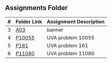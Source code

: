 ##  Assignments Folder

|   #   | Folder Link | Assignment Description |
| :---: | ----------- | ---------------------- | 
|   3   | [A03](https://github.com/yizhang0301/4883-Programming_Techniques/tree/main/Assignments/A03)    | banner            |
|   4   | [P10055](https://github.com/yizhang0301/4883-Programming_Techniques/tree/main/Assignments/P10055) | UVA problem 10055 |
|   5   | [P161](https://github.com/yizhang0301/4883-Programming_Techniques/tree/main/Assignments/P161) | UVA problem 161 |
|   6   | [P11080](https://github.com/yizhang0301/4883-Programming_Techniques/tree/main/Assignments/P11080) | UVA problem 11080 |
